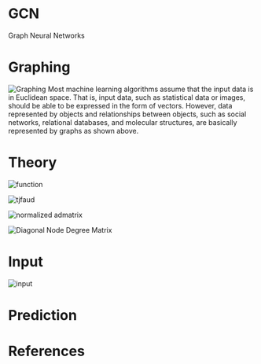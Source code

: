 # GCN
Graph Neural Networks

# Graphing
![Graphing](https://user-images.githubusercontent.com/59387983/84757222-d9de4d00-affe-11ea-8dd0-aa6fee084ca0.PNG)
Most machine learning algorithms assume that the input data is in Euclidean space. That is, input data, such as statistical data or images, should be able to be expressed in the form of vectors. However, data represented by objects and relationships between objects, such as social networks, relational databases, and molecular structures, are basically represented by graphs as shown above.


# Theory
![function](https://user-images.githubusercontent.com/59387983/84757355-03977400-afff-11ea-9c3a-9be589460715.PNG)

![tjfaud](https://user-images.githubusercontent.com/59387983/84757357-04c8a100-afff-11ea-9779-327fbe18498d.PNG)

![normalized admatrix](https://user-images.githubusercontent.com/59387983/84757359-04c8a100-afff-11ea-8e61-719db790045a.PNG)

![Diagonal Node Degree Matrix](https://user-images.githubusercontent.com/59387983/84757368-072afb00-afff-11ea-8fa9-35f339e36acb.PNG)

# Input
![input](https://user-images.githubusercontent.com/59387983/84757361-05613780-afff-11ea-813c-c055e14cb2f8.PNG)





# Prediction

# References
